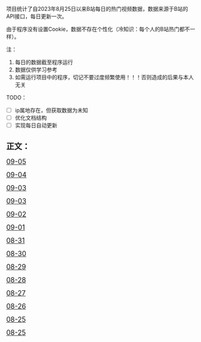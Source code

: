 项目统计了自2023年8月25日以来B站每日的热门视频数据，数据来源于B站的API接口，每日更新一次。

由于程序没有设置Cookie，数据不存在个性化（冷知识：每个人的B站热门都不一样）。

注：
1. 每日的数据截至程序运行
2. 数据仅供学习参考
3. 如需运行项目中的程序，切记不要过度频繁使用！！！否则造成的后果与本人无关

TODO：
- [ ] ip属地存在，但获取数据为未知
- [ ] 优化文档结构
- [ ] 实现每日自动更新

## 正文：

<font size="4">[09-05](dailyData/2023/09/05/statistic.md)</font>

<font size="4">[09-04](dailyData/2023/09/04/statistic.md)</font>

<font size="4">[09-03](dailyData/2023/09/03/statistic.md)</font>

<font size="4">[09-03](dailyData/2023/09/03/statistic.md)</font>

<font size="4">[09-02](dailyData/2023/09/02/statistic.md)</font>

<font size="4">[09-01](dailyData/2023/09/01/statistic.md)</font>

<font size="4">[08-31](dailyData/2023/08/31/statistic.md)</font>

<font size="4">[08-30](dailyData/2023/08/30/statistic.md)</font>

<font size="4">[08-29](dailyData/2023/08/29/statistic.md)</font>

<font size="4">[08-28](dailyData/2023/08/28/statistic.md)</font>

<font size="4">[08-27](dailyData/2023/08/27/statistic.md)</font>

<font size="4">[08-26](dailyData/2023/08/26/statistic.md)</font>

<font size="4">[08-25](dailyData/2023/08/25/statistic.md)</font>

<font size="4">[08-25](dailyData/2023/08/25/statistic.md)</font>


